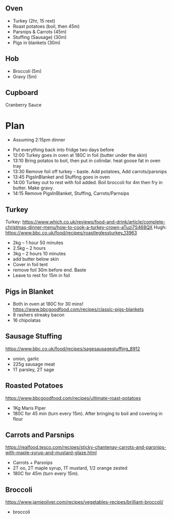 ## Oven

* Turkey (2hr, 15 rest)
* Roast potatoes (boil, then 45m)
* Parsnips & Carrots (45m)
* Stuffing (Sausage) (30m)
* Pigs in blankets (30m)

## Hob

* Broccoli (5m)
* Gravy (5m)

## Cupboard

Cranberry Sauce

# Plan

- Assuming 2:15pm dinner

* Put everything back into fridge two days before
* 12:00 Turkey goes in oven at 180C in foil (butter under the skin)
* 13:10 Bring potatos to boil, then put in colindar. heat goose fat in oven tray
* 13:30 Remove foil off turkey - baste. Add potatoes, Add carrots/parsnips
* 13:45 PigsInBlanket and Stuffing goes in oven
* 14:00 Turkey out to rest with foil added. Boil broccoli for 4m then fry in butter. Make gravy.
* 14:15 Remove PigsInBlanket, Stuffing, Carrots/Parnsips


## Turkey

Turkey: https://www.which.co.uk/reviews/food-and-drink/article/complete-christmas-dinner-menu/how-to-cook-a-turkey-crown-aTuzi7S468QX
Hugh: https://www.bbc.co.uk/food/recipes/roastleglessturkey_13963
* 2kg – 1 hour 50 minutes
* 2.5kg – 2 hours
* 3kg – 2 hours 10 minutes
* add butter below skin
* Cover in foil tent
* remove foil 30m before end. Baste
* Leave to rest for 15m in foil

## Pigs in Blanket

* Both in oven at 180C for 30 mins!
https://www.bbcgoodfood.com/recipes/classic-pigs-blankets
* 8 rashers streaky bacon
* 16 chipolatas

## Sausage Stuffing

https://www.bbc.co.uk/food/recipes/sagesausagestuffing_8912
* onion, garlic
* 225g sausage meat
* 1T parsley, 2T sage

## Roasted Potatoes

https://www.bbcgoodfood.com/recipes/ultimate-roast-potatoes
* 1Kg Maris Piper
* 180C for 45 min (turn every 15m). After bringing to boil and covering in flour

## Carrots and Parsnips

https://realfood.tesco.com/recipes/sticky-chantenay-carrots-and-parsnips-with-maple-syrup-and-mustard-glaze.html
* Carrots + Parsnips
* 2T oo, 2T maple syrup, 1T mustard, 1/2 orange zested
* 180C for 45m (turn every 15m).

## Broccoli

https://www.jamieoliver.com/recipes/vegetables-recipes/brilliant-broccoli/
* broccoli
